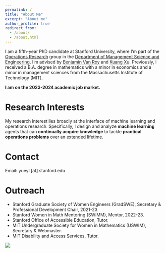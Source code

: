```yaml
---
permalink: /
title: "About Me"
excerpt: "About me"
author_profile: true
redirect_from: 
  - /about/
  - /about.html
---
```


I am a fifth-year PhD candidate at Stanford University, where I’m part of the [Operations Research](https://or.stanford.edu/) group in the [Department of Management Science and Engineering](https://msande.stanford.edu/). I’m advised by [Benjamin Van Roy](https://web.stanford.edu/~bvr/) and [Kuang Xu](https://gsb-faculty.stanford.edu/kuang-xu/). Previously, I received a B.A. degree in mathematics with a minor in economics and a minor in management sciences from the Massachusetts Institute of Technology (MIT). 

**I am on the 2023-2024 academic job market.**

Research Interests
======
My research interest lies broadly at the interface of machine learning and operations research. Specifically, I design and analyze **machine learning** agents that can **continually acquire knowledge** to tackle **practical operations problems** over an extended lifetime. 

Contact
======
Email: yueyl [at] stanford.edu

Outreach
======
* Stanford Graduate Society of Women Engineers (GradSWE), Secretary & Professional Development Chair, 2021-23.
* Stanford Women in Math Mentoring (SWIMM), Mentor, 2022-23. 
* Stanford Office of Accessible Education, Tutor.
* MIT Undergraduate Society for Women in Mathematics (USWIM), Secretary & Webmaster.
* MIT Disability and Access Services, Tutor.

<a href="https://clustrmaps.com/site/1bwek" title="Visit tracker"><img src="//clustrmaps.com/map_v2.png?cl=000000&w=a&t=tt&d=WSR-EUF_yfrzxwA_vWWKcLNEWn7Q_Ev9pNTvsTq8KhM&co=ffffff" /></a>
